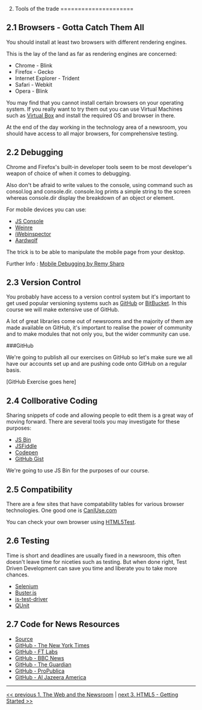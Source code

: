 2. Tools of the trade
=====================

2.1 Browsers - Gotta Catch Them All
-----------------------------------

You should install at least two browsers with different rendering engines.

This is the lay of the land as far as rendering engines are concerned:

* Chrome - Blink
* Firefox - Gecko
* Internet Explorer - Trident
* Safari - Webkit
* Opera - Blink

You may find that you cannot install certain browsers on your operating system. If you really want to try them out you can use Virtual Machines such as [Virtual Box](https://www.virtualbox.org/) and install the required OS and browser in there.

At the end of the day working in the technology area of a newsroom, you should have access to all major browsers, for comprehensive testing.

2.2 Debugging
-------------

Chrome and Firefox's built-in developer tools seem to be most developer's weapon of choice of when it comes to debugging.

Also don't be afraid to write values to the console, using command such as consol.log and console.dir. console.log prints a simple string to the screen whereas console.dir display the breakdown of an object or element.

For mobile devices you can use:

* [JS Console](http://jsconsole.com/)
* [Weinre](http://people.apache.org/~pmuellr/weinre/docs/latest/)
* [iWebinspector](http://www.iwebinspector.com/)
* [Aardwolf](https://github.com/lexandera/Aardwolf)

The trick is to be able to manipulate the mobile page from your desktop.

Further Info : [Mobile Debugging by Remy Sharp](https://speakerdeck.com/rem/mobile-debugging)

2.3 Version Control
-------------------

You probably have access to a version control system but it's important to get used popular versioning systems such as [GitHub](https://github.com/) or [BitBucket](https://bitbucket.org/). In this course we will make extensive use of GitHub.

A lot of great libraries come out of newsrooms and the majority of them are made available on GitHub, it's important to realise the power of community and to make modules that not only you, but the wider community can use.

###GitHub

We're going to publish all our exercises on GitHub so let's make sure we all have our accounts set up and are pushing code onto GitHub on a regular basis.

[GitHub Exercise goes here]



2.4 Collborative Coding
-----------------------

Sharing snippets of code and allowing people to edit them is a great way of moving forward. There are several tools you may investigate for these purposes:

* [JS Bin](http://jsbin.com/)
* [JSFiddle](http://jsfiddle.net/)
* [Codepen](http://codepen.io/)
* [GitHub Gist](https://gist.github.com/)

We're going to use JS Bin for the purposes of our course.

2.5 Compatibility
-----------------

There are a few sites that have compatability tables for various browser technologies. One good one is [CanIUse.com](http://caniuse.com/)

You can check your own browser using [HTML5Test](http://html5test.com/).


2.6 Testing
-----------

Time is short and deadlines are usually fixed in a newsroom, this often doesn't leave time for niceties such as testing. But when done right, Test Driven Development can save you time and liberate you to take more chances.

* [Selenium](http://www.seleniumhq.org/)
* [Buster.js](http://docs.busterjs.org/en/latest/)
* [js-test-driver](https://code.google.com/p/js-test-driver/)
* [QUnit](http://qunitjs.com/)




2.7 Code for News Resources
---------------------------

* [Source](http://source.opennews.org/en-US/)
* [GitHub - The New York Times](https://github.com/nytimes/)
* [GitHub - FT Labs]( https://github.com/ftlabs)
* [GitHub - BBC News](https://github.com/BBC-News/)
* [GitHub - The Guardian](https://github.com/guardian)
* [GitHub - ProPublica](https://github.com/propublica/)
* [GitHub - Al Jazeera America](https://github.com/ajam)


---

[<< previous 1. The Web and the Newsroom](01-web-and-the-newsroom.md) | 	[next 3. HTML5 - Getting Started >>](03-html5-getting-started.md)


